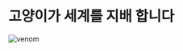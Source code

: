 

# 고양이가 세계를 지배 합니다
![venom](https://capsule-render.vercel.app/api?type=venom&height=200&text=Welcome%20to%0AMagical%20Coding%20World!&fontSize=60&color=0:8871e5,100:b678c4&stroke=b678c4)

